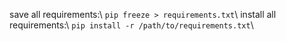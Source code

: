 save all requirements:\\
`pip freeze > requirements.txt`\\
install all requirements:\\
`pip install -r /path/to/requirements.txt`\\
